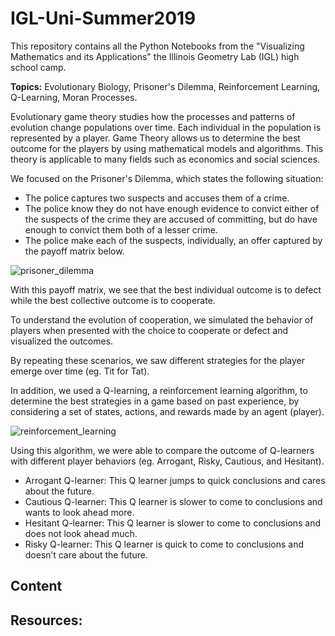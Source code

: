 # IGL-Uni-Summer2019
This repository contains all the Python Notebooks from the "Visualizing Mathematics and its Applications"  the Illinois Geometry Lab (IGL) high school camp. 

**Topics:** Evolutionary Biology, Prisoner's Dilemma, Reinforcement Learning, Q-Learning, Moran Processes. 

Evolutionary game theory studies how the processes and patterns of evolution change populations over time. Each individual in the population is represented by a player. Game Theory allows us to determine the best outcome for the players by using mathematical models and algorithms. This theory is applicable to many fields such as economics and social sciences.  


We focused on the Prisoner's Dilemma, which states the following situation:
- The police captures two suspects and accuses them of a crime.
- The police know they do not have enough evidence to convict either of the suspects of the crime they are accused of committing, but do have enough to convict them both of a lesser crime. 
- The police make each of the suspects, individually, an offer captured by the payoff matrix below.

![prisoner_dilemma](https://tse2.mm.bing.net/th?id=OIP.g_RCFqZwHQa-LD91lWvc9QHaFj&pid=Api)

With this payoff matrix, we see that the best individual outcome is to defect while the best collective outcome is to cooperate. 

To understand the evolution of cooperation,  we simulated the behavior of players when presented with the choice to cooperate or defect and visualized the outcomes. 

By repeating these scenarios, we saw different strategies for the player emerge over time (eg. Tit for Tat). 

In addition, we used a Q-learning, a reinforcement learning algorithm, to determine the best strategies in a game based on past experience, by considering a set of states, actions, and rewards made by an agent (player). 

![reinforcement_learning](https://www.learndatasci.com/documents/14/Reinforcement-Learning-Animation.gif)

Using this algorithm, we were able to compare the outcome of Q-learners with different player behaviors (eg. Arrogant, Risky, Cautious, and Hesitant).

*   Arrogant Q-learner: This Q learner jumps to quick conclusions and cares about the future.
*   Cautious Q-learner: This Q learner is slower to come to conclusions and wants to look ahead more.
*   Hesitant Q-learner: This Q learner is slower to come to conclusions and does not look ahead much.
*   Risky Q-learner: This Q learner is quick to come to conclusions and doesn’t care about the future.

## Content




## Resources: 

